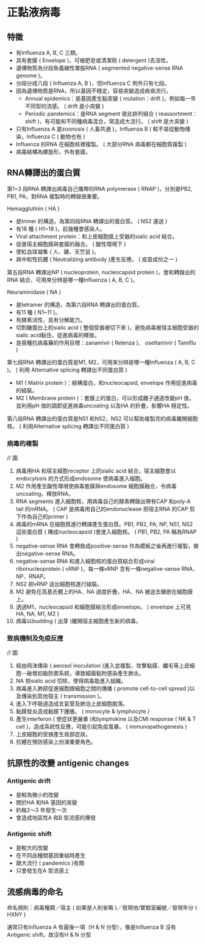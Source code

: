 # 正黏液病毒

## 特徵
- 有Influenza A, B, C 三類。
- 具有套膜 ( Envelope )，可被肥皂或清潔劑 ( detergent )去活性。
- 遺傳物質為分段負義線性單股RNA ( segmented negative-sense RNA genome )。 
- 分段分成八段 ( Influenza A, B )，但Influenza C 例外只有七段。 
- 因為遺傳物質是RNA，所以基因不穩定，容易突變造成疾病流行。 
  - Annual epidemics：是基因產生點突變 ( mutation：drift )，例如每一年不同型的流感。 ( drift 是小突變 ) 
  - Periodic pandemics：是RNA segment 彼此排列組合 ( reassortment：shift )，有可能和不同種病毒混合，常造成大流行。 ( shift 是大突變 )
- 只有Influenza A 是zoonosis ( 人畜共通 )，Influenza B ( 較不易從動物傳染，Influenza C ( 動物也有 )
- Influenza 的RNA 在細胞核裡複製。 ( 大部分RNA 病毒都在細胞質複製 )
- 病毒結構為螺旋形，外有套膜。

## RNA轉譯出的蛋白質

第1~3 段RNA 轉譯出病毒自己攜帶的RNA polymerase ( RNAP )，分別是PB2, PB1, PA，對RNA 複製時的轉錄很重要。 

Hemagglutinin ( HA ) 
- 是trimer 的構造，為第四段RNA 轉譯出的蛋白質。 ( NS2 運送 ) 
- 有18 種 ( H1~18 )，前幾種會感染人。 
- Viral attachment protein：和上皮細胞膜上受器的sialic acid 結合。 
- 促進宿主細胞膜與套膜的融合。 ( 酸性環境下 ) 
- 使紅血球凝集 ( 人、雞、天竺鼠 )。 
- 與中和性抗體 ( Neutralizing antibody )產生反應。 ( 疫苗成份之一 ) 

第五段RNA 轉譯出NP ( nucleoprotein, nucleocapsid protein )，會和轉錄出的RNA 結合，可用來分辨是哪一種Influenza ( A, B, C )。 

Neuraminidase ( NA ) 
- 是tetramer 的構造，為第六段RNA 轉譯出的蛋白質。 
- 有11 種 ( N1~11 )。  
- 有酵素活性，具有分解能力。 
- 切割醣蛋白上的sialic acid ( 整個受器被切下來 )，避免病毒被宿主細胞受器的sialic acid黏住，促進病毒的釋放。 
- 是兩種抗病毒藥的作用目標：zanamivir ( Relenza )、 oseltamivir ( Tamiflu )

第七段RNA 轉譯出的蛋白質是M1, M2，可用來分辨是哪一種Influenza ( A, B, C )。 ( 利用 Alternative splicing 轉譯出不同蛋白質 ) 
- M1 ( Matrix protein )：結構蛋白，和nucleocapsid, envelope 作用促進病毒的組裝。 
- M2 ( Membrane protein )：套膜上的蛋白，可以形成離子通道改變pH 值，並利用pH 值的調節促進病毒uncoating 以及HA 的折疊，影響HA 穩定性。

第八段RNA 轉譯出的蛋白質是NS1 和NS2，NS2 可以幫助複製完的病毒離開細胞核。 ( 利用Alternative splicing 轉譯出不同蛋白質 )

### 病毒的複製 

// 圖

1. 病毒用HA 和宿主細胞receptor 上的sialic acid 結合，宿主細胞會以endocytosis 的方式形成endosome 使病毒進入細胞。 
2. M2 作用產生酸性環境使病毒套膜與endosome 細胞膜融合，令病毒uncoating，釋放RNA。 
3. RNA segments 進入細胞核，用病毒自己的酵素轉錄出帶有CAP 和poly-A tail 的mRNA。 ( CAP 是病毒用自己的endonuclease 把宿主RNA 的CAP 剪下作為自己的primer ) 
4. 病毒的mRNA 在細胞質進行轉譯產生蛋白質。PB1, PB2, PA, NP, NS1, NS2 這些蛋白質 ( 構成nucleocapsid )會進入細胞核。 ( PB1, PB2, PA 稱為RNAP ) 
5. negative-sense RNA 會轉換成positive-sense 作為模板之後再進行複製，做出negative-sense RNA。 
6. negative-sense RNA 和進入細胞核的蛋白質結合形成viral ribonucleoprotein ( vRNP )，每一條vRNP 含有一條negative-sense RNA、NP、RNAP。 
7. NS2 把vRNP 送出細胞核進行組裝。 
8. M2 避免在高基氏體上的HA、NA 過度折疊，HA、NA 被送去鑲嵌在細胞膜上。 
9. 透過M1，nucleocapsid 和細胞膜結合形成envelope。 (  envelope 上可見HA, NA, M1, M2 ) 
10. 病毒以budding ( 出芽 )離開宿主細胞產生新的病毒。

### 致病機制及免疫反應

// 圖

1. 經由飛沫傳染 ( aerosol inoculation )進入並複製，攻擊黏膜、纖毛等上皮細胞－破壞初級防禦系統，導致細菌黏附感染產生肺炎。 
2. NA 把sialic acid 切除，使得病毒能進入組織。 
3. 病毒進入肺部促進細胞跟細胞之間的傳播 ( promote cell-to-cell spread )以及傳染到其他宿主 ( transmission )。  
4. 進入下呼吸道造成支氣管及肺泡上皮細胞脫落。 
5. 黏膜發炎造成黏膜下腫脹。 ( monocyte & lymphocyte ) 
6. 產生interferon ( 使症狀更嚴重 )和lymphokine 以及CMI response ( NK & T cell )，造成系統性反應，可能引起免疫風暴。 ( immunopathogenesis ) 
7. 上皮細胞的受損產生局部症狀。 
8. 抗體在預防感染上扮演重要角色。 

## 抗原性的改變 antigenic changes

### Antigenic drift 
- 是較為微小的改變 
- 關於HA 和NA 基因的突變 
- 約每2～3 年發生一次 
- 會造成地區性A 和B 型流感的爆發 

### Antigenic shift 
- 是較大的改變 
- 在不同品種間基因重組時產生 
- 跟大流行 ( pandemics )有關 
- 只會發生在A 型流感上

## 流感病毒的命名

命名規則：病毒種類／宿主 ( 如果是人則省略 )／發現地/實驗室編號／發現年分 ( HXNY )

通常只有Influenza A 有最後一項（H & N 分型），像是Influenza B 沒有Antigenic shift，故沒有H & N 分型 